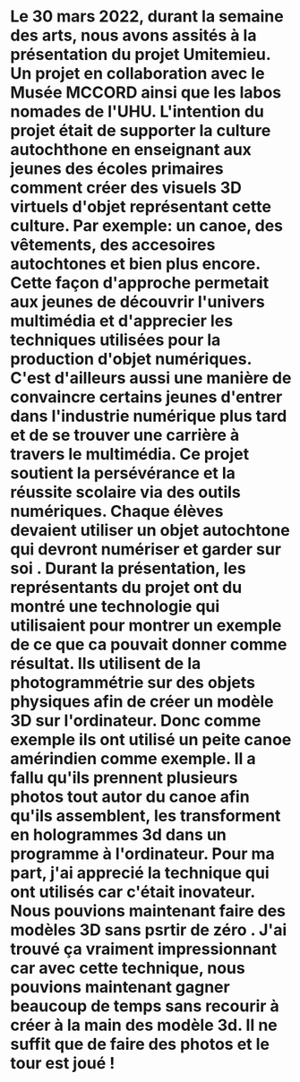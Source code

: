 # Le 30 mars 2022, durant la semaine des arts, nous avons assités à la présentation du projet Umitemieu. Un projet en collaboration avec le Musée MCCORD ainsi que les labos nomades de l'UHU. L'intention du projet était de supporter la culture autochthone en enseignant aux jeunes des écoles primaires  comment créer des visuels 3D virtuels d'objet représentant cette culture. Par exemple: un canoe, des vêtements, des accesoires autochtones et bien plus encore. Cette façon d'approche permetait aux jeunes de découvrir l'univers multimédia et d'apprecier les techniques utilisées pour la production d'objet numériques. C'est d'ailleurs aussi une manière de convaincre certains jeunes d'entrer dans l'industrie numérique plus tard et de se trouver une carrière à travers le multimédia. Ce projet soutient la persévérance et la réussite scolaire via des outils numériques. Chaque élèves devaient utiliser un objet autochtone qui devront numériser et garder sur soi . Durant la présentation, les représentants du projet ont du montré une technologie qui utilisaient  pour montrer un exemple de ce que ca pouvait donner comme résultat. Ils utilisent de la photogrammétrie sur des objets physiques afin de créer un modèle 3D sur l'ordinateur. Donc comme exemple ils ont utilisé un peite canoe amérindien comme exemple. Il a fallu qu'ils prennent plusieurs photos tout autor du canoe afin qu'ils assemblent, les transforment en hologrammes 3d dans un programme à l'ordinateur. Pour ma part, j'ai apprecié la technique qui ont utilisés car c'était inovateur. Nous pouvions maintenant faire des modèles 3D sans psrtir de zéro . J'ai trouvé  ça vraiment impressionnant car avec cette technique, nous pouvions maintenant gagner beaucoup de temps sans recourir à créer à la main des modèle 3d. Il ne suffit que de faire des photos et le tour est joué !
